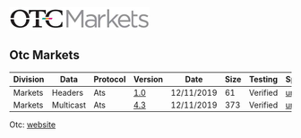 [![Otc](https://github.com/Open-Markets-Initiative/Directory/blob/master/Images/Otc.png)](https://www.Otcmarkets.com)


## Otc Markets

| Division | Data | Protocol | Version | Date | Size | Testing | Specification |
| --- | --- | --- | --- | --- | --- | --- | --- |
| Markets | Headers | Ats | [1.0][Otc.Markets.Headers.Ats.v1.0.Structs] | 12/11/2019 | 61 | Verified | [url][Otc.Markets.Headers.Ats.v1.0.Url] - [pdf][Otc.Markets.Headers.Ats.v1.0.Pdf] |
| Markets | Multicast | Ats | [4.3][Otc.Markets.Multicast.Ats.v4.3.Structs] | 12/11/2019 | 373 | Verified | [url][Otc.Markets.Multicast.Ats.v4.3.Url] - [pdf][Otc.Markets.Multicast.Ats.v4.3.Pdf] |


Otc: [website](https://www.Otcmarkets.com "Go to Otc Markets")


[Otc.Markets.Headers.Ats.v1.0.Structs]: https://github.com/Open-Markets-Initiative/CSharp.Packed.Structs/blob/master/Otc/Otc.Markets.Headers.Ats.v1.0.cs "Otc Markets Headers Ats v1.0 C# Parsers Source File"
[Otc.Markets.Headers.Ats.v1.0.Url]: https://www.otcmarkets.com/market-data/technical-and-user-documentation "Specification url"
[Otc.Markets.Headers.Ats.v1.0.Pdf]: https://github.com/Open-Markets-Initiative/Directory/blob/master/Specifications/Otc/Otc.Markets.Multicast.Ats.v4.3.pdf "Otc Markets 1.0 Pdf"
[Otc.Markets.Multicast.Ats.v4.3.Structs]: https://github.com/Open-Markets-Initiative/CSharp.Packed.Structs/blob/master/Otc/Otc.Markets.Multicast.Ats.v4.3.cs "Otc Markets Multicast Ats v4.3 C# Parsers Source File"
[Otc.Markets.Multicast.Ats.v4.3.Url]: https://www.otcmarkets.com/market-data/technical-and-user-documentation "Specification url"
[Otc.Markets.Multicast.Ats.v4.3.Pdf]: https://github.com/Open-Markets-Initiative/Directory/blob/master/Specifications/Otc/Otc.Markets.Multicast.Ats.v4.3.pdf "Otc Markets 4.3 Pdf"
